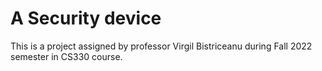 # A Security device
This is a project assigned by professor Virgil Bistriceanu during Fall 2022 semester in CS330 course. 
